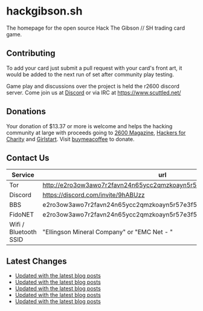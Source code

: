 # hackgibson.sh
The homepage for the open source Hack The Gibson // SH trading card game.


## Contributing

To add your card just submit a pull request with your card's front art, it would be added to the next run of set after community play testing.

Game play and discussions over the project is held the r2600 discord server. Come join us at [Discord](https://discord.com/invite/9hABUzz) or via IRC at https://www.scuttled.net/


## Donations

Your donation of $13.37 or more is welcome and helps the hacking community at large with proceeds going to [2600 Magazine](https://2600.com/), [Hackers for Charity](https://hackersforcharity.org) and [Girlstart](https://girlstart.org).  Visit [buymeacoffee](https://www.buymeacoffee.com/hackgibson.sh) to donate.


## Contact Us

Service | url
-|-
Tor | http://e2ro3ow3awo7r2favn24n65ycc2qmzkoayn5r57e3f56nvjwdcgg32ad.onion
Discord | https://discord.com/invite/9hABUzz
BBS | e2ro3ow3awo7r2favn24n65ycc2qmzkoayn5r57e3f56nvjwdcgg32ad.onion:23
FidoNET | e2ro3ow3awo7r2favn24n65ycc2qmzkoayn5r57e3f56nvjwdcgg32ad.onion:24554
Wifi / Bluetooth SSID | "Ellingson Mineral Company" or "EMC Net - <fidonet address>"

## Latest Changes
<!-- BLOG-POST-LIST:START -->
- [Updated with the latest blog posts](https://github.com/DFW2600/hackgibson.sh/commit/2e79d730fc6f4167536e1a3b55e30cdb50397548)
- [Updated with the latest blog posts](https://github.com/DFW2600/hackgibson.sh/commit/b529b8c0b198fee8792fe860350c1fa8f18a052b)
- [Updated with the latest blog posts](https://github.com/DFW2600/hackgibson.sh/commit/5ceecbb1400144d244a81c9e2e0b0b6708b4f370)
- [Updated with the latest blog posts](https://github.com/DFW2600/hackgibson.sh/commit/b1edbd62a7f071ea200b21b67e3b26aecc18ec39)
- [Updated with the latest blog posts](https://github.com/DFW2600/hackgibson.sh/commit/43398a8caef7c53fcff84402113d1fc0ea110232)
<!-- BLOG-POST-LIST:END -->
